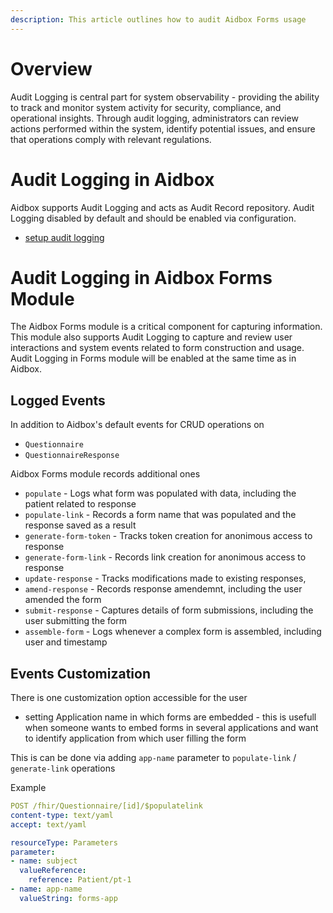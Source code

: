 ```yaml
---
description: This article outlines how to audit Aidbox Forms usage
---
```


# Overview 

Audit Logging is central part for system observability - providing the ability to track and monitor system activity for security, compliance, and operational insights. Through audit logging, administrators can review actions performed within the system, identify potential issues, and ensure that operations comply with relevant regulations.

# Audit Logging in Aidbox

Aidbox supports Audit Logging and acts as Audit Record repository.
Audit Logging disabled by default and should be enabled via configuration.

- [setup audit logging](../../modules-1/audit/setup-audit-logging)

# Audit Logging in Aidbox Forms Module

The Aidbox Forms module is a critical component for capturing information.
This module also supports Audit Logging to capture and review user interactions and system events related to form construction and usage. 
Audit Logging in Forms module will be enabled at the same time as in Aidbox.

## Logged Events

In addition to Aidbox's default events for CRUD operations on 

- `Questionnaire`
- `QuestionnaireResponse`

Aidbox Forms module records additional ones

- `populate` - Logs what form was populated with data, including the patient related to response
- `populate-link` - Records a form name that was populated and the response saved as a  result
- `generate-form-token` - Tracks token creation for anonimous access to response
- `generate-form-link` -  Records link creation for anonimous access to response
- `update-response` - Tracks modifications made to existing responses, 
- `amend-response`  - Records response amendemnt, including the user amended the form
- `submit-response` - Captures details of form submissions, including the user submitting the form
- `assemble-form`  - Logs whenever a complex form is assembled, including user and timestamp

## Events Customization

There is one customization option accessible for the user 

- setting Application name in which forms are embedded - this is usefull when someone wants to embed forms in several applications and want to identify application from which user filling the form 

This is can be done via adding `app-name` parameter to `populate-link` / `generate-link` operations

Example
```yaml
POST /fhir/Questionnaire/[id]/$populatelink
content-type: text/yaml
accept: text/yaml

resourceType: Parameters
parameter:
- name: subject
  valueReference:
    reference: Patient/pt-1
- name: app-name
  valueString: forms-app
```

